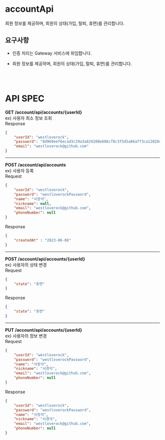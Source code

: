 # accountApi
회원 정보를 제공하며, 회원의 상태(가입, 탈퇴, 휴면)를 관리합니다.

## 요구사항
- 인증 처리는 Gateway 서비스에 위임합니다.

- 회원 정보를 제공하며, 회원의 상태(가입, 탈퇴, 휴면)를 관리합니다.
  
<br><br>

# API SPEC

**GET /account/api/accounts/{userId}**  
ex) 사용자 최소 정보 조회  
Response
```json
{
    "userId": "westloverock",
    "password": "8d969eef6ecad3c29a3a629280e686cf0c3f5d5a86aff3ca12020c923adc6c92",
    "email": "westloverock@github.com"
}
```
---
**POST /account/api/accounts**  
ex) 사용자 등록  
Request
```json
{
    "userId": "westloverock",
    "password": "westloverockPassword",
    "name": "서정석",
    "nickname": null,
    "email": "westloverock@github.com",
    "phoneNumber": null
}
```
Response
```json
{
    "createdAt" : "2023-06-06"
}
```
---
**POST /account/api/accounts/{userId}**   
ex) 사용자의 상태 변경  
Request
```json
{
    "state": "휴면"
}
```
Response
```json
{
    "state": "휴면"
}
```
---
**PUT /account/api/accounts/{userId}**  
ex) 사용자의 정보 변경  
Request
```json
{
    "userId": "westloverock",
    "password": "westloverockPassword",
    "name": "서정석",
    "nickname": "서경석",
    "email": "westloverock@github.com",
    "phoneNumber": null
}
```
Response
```json
{
    "userId": "westloverock",
    "password": "westloverockPassword",
    "name": "서정석",
    "nickname": "서경석",
    "email": "westloverock@github.com",
    "phoneNumber": null
}
```